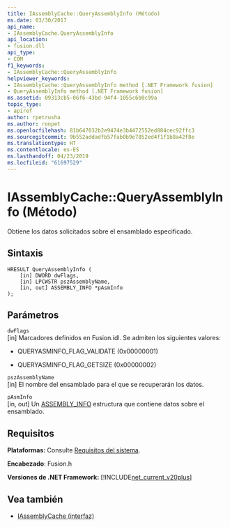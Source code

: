```yaml
---
title: IAssemblyCache::QueryAssemblyInfo (Método)
ms.date: 03/30/2017
api_name:
- IAssemblyCache.QueryAssemblyInfo
api_location:
- fusion.dll
api_type:
- COM
f1_keywords:
- IAssemblyCache::QueryAssemblyInfo
helpviewer_keywords:
- IAssemblyCache::QueryAssemblyInfo method [.NET Framework fusion]
- QueryAssemblyInfo method [.NET Framework fusion]
ms.assetid: 09313cb5-06f6-43bd-94f4-1055c6b0c99a
topic_type:
- apiref
author: rpetrusha
ms.author: ronpet
ms.openlocfilehash: 81b647032b2e9474e3b4472552ed884cec92ffc3
ms.sourcegitcommit: 9b552addadfb57fab0b9e7852ed4f1f1b8a42f8e
ms.translationtype: HT
ms.contentlocale: es-ES
ms.lasthandoff: 04/23/2019
ms.locfileid: "61697529"
---
```

# <a name="iassemblycachequeryassemblyinfo-method"></a>IAssemblyCache::QueryAssemblyInfo (Método)
Obtiene los datos solicitados sobre el ensamblado especificado.  
  
## <a name="syntax"></a>Sintaxis  
  
```  
HRESULT QueryAssemblyInfo (  
    [in] DWORD dwFlags,  
    [in] LPCWSTR pszAssemblyName,  
    [in, out] ASSEMBLY_INFO *pAsmInfo  
);  
```  
  
## <a name="parameters"></a>Parámetros  
 `dwFlags`  
 [in] Marcadores definidos en Fusion.idl. Se admiten los siguientes valores:  
  
- QUERYASMINFO_FLAG_VALIDATE (0x00000001)  
  
- QUERYASMINFO_FLAG_GETSIZE (0x00000002)  
  
 `pszAssemblyName`  
 [in] El nombre del ensamblado para el que se recuperarán los datos.  
  
 `pAsmInfo`  
 [in, out] Un [ASSEMBLY_INFO](../../../../docs/framework/unmanaged-api/fusion/assembly-info-structure.md) estructura que contiene datos sobre el ensamblado.  
  
## <a name="requirements"></a>Requisitos  
 **Plataformas:** Consulte [Requisitos del sistema](../../../../docs/framework/get-started/system-requirements.md).  
  
 **Encabezado**: Fusion.h  
  
 **Versiones de .NET Framework:** [!INCLUDE[net_current_v20plus](../../../../includes/net-current-v20plus-md.md)]  
  
## <a name="see-also"></a>Vea también

- [IAssemblyCache (interfaz)](../../../../docs/framework/unmanaged-api/fusion/iassemblycache-interface.md)
